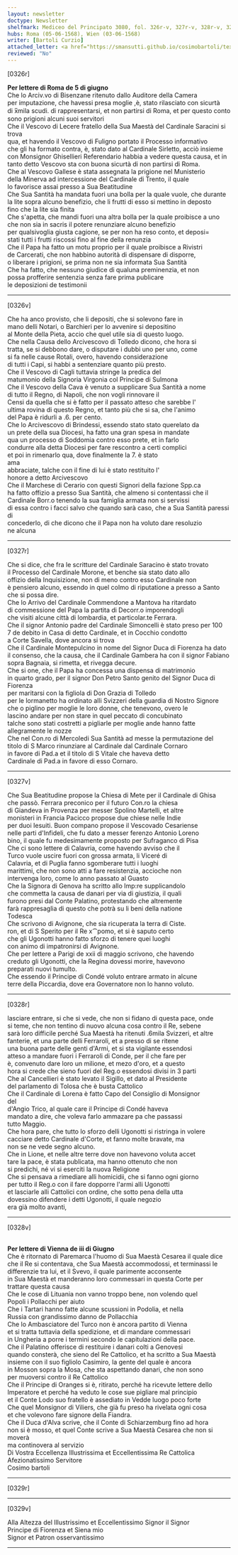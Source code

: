 ```yaml
---
layout: newsletter
doctype: Newsletter
shelfmark: Mediceo del Principato 3080, fol. 326r-v, 327r-v, 328r-v, 329r-v
hubs: Roma (05-06-1568), Wien (03-06-1568)
writer: [Bartoli Curzio]
attached_letter: <a href="https://smansutti.github.io/cosimobartoli/texts/2979_011,2979_012/">2979_011,2979_012</a>
reviewed: "No"
---
```


[0326r]  
  
  
<strong>Per lettere di Roma de 5 di giugno</strong>  
Che lo Arciv.vo di Bisenzane ritenuto dallo Auditore della Camera  
per imputazione, che havessi presa moglie ,è, stato rilasciato con sicurtà  
di x̅mila scudi. di rappresentarsi, et non partirsi di Roma, et per questo conto  
sono prigioni alcuni suoi servitori  
Che il Vescovo di Lecere fratello della Sua Maestà del Cardinale Saracini si trova  
qua, et havendo il Vescovo di Fuligno portato il Processo informativo  
che gli ha formato contra, è, stato dato al Cardinale Sirletto, acciò insieme  
con Monsignor Ghisellieri Referendario habbia a vedere questa causa, et in  
tanto detto Vescovo sta con buona sicurtà di non partirsi di Roma.  
Che al Vescovo Gallese è stata assegnata la prigione nel Munisterio  
della Minerva ad intercessione del Cardinale di Trento, il quale  
lo favorisce assai presso a Sua Beatitudine  
Che Sua Santità ha mandata fuori una bolla per la quale vuole, che durante  
la lite sopra alcuno benefizio, che li frutti di esso si mettino in deposto  
fino che la lite sia finita  
Che s'apetta, che mandi fuori una altra bolla per la quale proibisce a uno  
che non sia in sacris il potere renunziare alcuno benefizio  
per qualsivoglia giusta cagione, se per non ha reso conto, et deposi=  
stati tutti i frutti riscossi fino al fine della renunzia  
Che il Papa ha fatto un motu proprio per il quale proibisce a Rivistri  
de Carcerati, che non habbino autorità di dispensare di disporre,  
o liberare i prigioni, se prima non ne sia informata Sua Santità  
Che ha fatto, che nessuno giudice di qualuna preminenzia, et non  
possa profferire sentenzia senza fare prima publicare  
le deposizioni de testimonii  
  
---  

[0326v]  
  
  
Che ha anco provisto, che li depositi, che si solevono fare in  
mano delli Notari, o Barchieri per lo avvenire si depositino  
al Monte della Pieta, accio che quel utile sia di questo luogo.  
Che nella Causa dello Arcivescovo di Tolledo dicono, che hora si  
tratta, se si debbono dare, o disputare i dubbi uno per uno, come  
si fa nelle cause Rotali, overo, havendo considerazione  
di tutti i Capi, si habbi a sentenziare quanto più presto.  
Che il Vescovo di Cagli tuttavia stringe la predica del  
matumonio della Signoria Virgonia col Principe di Sulmona  
Che il Vescovo della Cava è venuto a supplicare Sua Santità a nome  
di tutto il Regno, di Napoli, che non vogli rinnovare il  
Censi da quella che si è fatto per il passato atteso che sarebbe l'  
ultima rovina di questo Regno, et tanto più che si sa, che l'animo  
del Papa è ridurli a .6. per cento.  
Che lo Arcivescovo di Brindessi, essendo stato stato querelato da  
un prete della sua Diocesi, ha fatto una gran spesa in mandate  
qua un processo di Soddomia contro esso prete, et in farlo  
condurre alla detta Diocesi per fare rescontro a certi complici  
et poi in rimenarlo qua, dove finalmente la 7. è stato  
ama  
abbraciate, talche con il fine di lui è stato restituito l'  
honore a detto Arcivescovo  
Che il Marchese di Cerario con questi Signori della fazione Spp.ca  
ha fatto offizio a presso Sua Santità, che almeno si contentassi che il  
Cardinale Borr.o tenendo la sua famiglia armata non si servissi  
di essa contro i facci salvo che quando sarà caso, che a Sua Santità paressi di  
concederlo, di che dicono che il Papa non ha voluto dare resoluzio  
ne alcuna  
  
---  

[0327r]  
  
  
Che si dice, che fra le scritture del Cardinale Saracino è stato trovato  
il Processo del Cardinale Morone, et benche sia stato dato allo  
offizio della Inquisizione, non di meno contro esso Cardinale non  
è pensiero alcuno, essendo in quel colmo di riputatione a presso a Santo  
che si possa dire.  
Che lo Arrivo del Cardinale Commendone a Mantova ha ritardato  
di commessione del Papa la partita di Decorr.o imporendogli  
che visiti alcune città di lombardia, et particolar.te Ferrara.  
Che il signor Antonio padre del Cardinale Simoncelli è stato preso per 100  
7 de debito in Casa di detto Cardinale, et in Cocchio condotto  
a Corte Savella, dove ancora si trova  
Che il Cardinale Montepulcino in nome del Signor Duca di Fiorenza ha dato  
il consenso, che la causa, che il Cardinale Gambera ha con il signor Fabiano  
sopra Bagnaia, si rimetta, et rivegga decure.  
Che si one, che il Papa ha concessa una dispensa di matrimonio  
in quarto grado, per il signor Don Petro Santo genito del Signor Duca di Fiorenza  
per maritarsi con la figliola di Don Grazia di Tolledo  
per le lormanetto ha ordinato alli Svizzeri della guardia di Nostro Signore  
che o piglino per moglie le loro donne, che tenevono, overo le  
lascino andare per non stare in quel peccato di concubinato  
talche sono stati costretti a pigliarle per moglie ande hanno fatte  
allegramente le nozze  
Che nel Con.ro di Mercoledi Sua Santità ad messe la permutazione del  
titolo di S Marco rinunziare al Cardinale dal Cardinale Cornaro  
in favore di Pad.a et il titolo di S Vitale che haveva detto  
Cardinale di Pad.a in favore di esso Cornaro.  
  
---  

[0327v]  
  
  
Che Sua Beatitudine propose la Chiesa di Mete per il Cardinale di Ghisa  
che passò. Ferrara preconico per il futuro Con.ro la chiesa  
di Giandeva in Provenza per messer Spolino Martelli, et altre  
monisteri in Francia Pacicco propose due chiese nelle Indie  
per duoi Iesuiti. Buon compano propose il Vescovado Cesariense  
nelle parti d'Infideli, che fu dato a messer ferenzo Antonio Loreno  
bino, il quale fu medesimamente proposto per Sufraganco di Pisa  
Che ci sono lettere di Calavria, come havendo avviso che il  
Turco vuole uscire fuori con grossa armata, li Viceré di  
Calavria, et di Puglia fanno sgomberare tutti i luoghi  
marittimi, che non sono atti a fare resistenzia, accioche non  
intervenga loro, come lo anno passato al Guasto  
Che la Signora di Genova ha scritto allo Imp:re supplicandolo  
che commetta la causa de danari per via di giustizia, il quali  
furono presi dal Conte Palatino, protestando che altremente  
farà rappresaglia di questo che potrà su li beni della natione  
Todesca  
Che scrivono di Avignone, che sia ricuperata la terra di Ciste.  
ron, et di S Sperito per il Re x⁀pomo, et si è saputo certo  
che gli Ugonotti hanno fatto sforzo di tenere quei luoghi  
con animo di impatronirsi di Avignone.  
Che per lettere a Parigi de xxii di maggio scrivono, che havendo  
creduto gli Ugonotti, che la Regina dovessi morire, havevono  
preparati nuovi tumulto.  
Che essendo il Principe di Condé voluto entrare armato in alcune  
terre della Piccardia, dove era Governatore non lo hanno voluto.  
  
---  

[0328r]  
  
  
lasciare entrare, si che si vede, che non si fidano di questa pace, onde  
si teme, che non tentino di nuovo alcuna cosa contro il Re, sebene  
sarà loro difficile perché Sua Maestà ha ritenuti .6mila Svizzeri, et altre  
fanterie, et una parte delli Ferraroli, et a presso di se ritene  
una buona parte delle genti d'Armi, et si sta vigilante essendosi  
atteso a mandare fuori i Ferraroli di Conde, per il che fare per  
è, convenuto dare loro un milione, et mezo d'oro, et a questo  
hora si crede che sieno fuori del Reg.o essendosi divisi in 3 parti  
Che al Cancellieri è stato levato il Sigillo, et dato al Presidente  
del parlamento di Tolosa che è busta Cattolico  
Che il Cardinale di Lorena è fatto Capo del Consiglio di Monsignor  
del  
d'Angio Trico, al quale care il Principe di Condé haveva  
mandato a dire, che voleva farlo ammazare pa che passassi  
tutto Maggio.  
Che hora pare, che tutto lo sforzo delli Ugonotti si ristringa in volere  
cacciare detto Cardinale d'Corte, et fanno molte bravate, ma  
non se ne vede segno alcuno.  
Che in Lione, et nelle altre terre dove non havevono voluta accet  
tare la pace, è stata publicata, ma hanno ottenuto che non  
si predichi, né vi si eserciti la nuova Religione  
Che si pensava a rimediare alli homicidii, che si fanno ogni giorno  
per tutto il Reg.o con il fare dopporre l'armi alli Ugonotti  
et lasciarle alli Cattolici con ordine, che sotto pena della utta  
dovessino difendere i detti Ugonotti, il quale negozio  
era già molto avanti,  
  
---  

[0328v]  
  
  
<br/><strong>Per lettere di Vienna de iii di Giugno</strong>  
Che è ritornato di Paremarca l'huomo di Sua Maestà Cesarea il quale dice  
che il Re si contentava, che Sua Maestà accommodossi, et terminassi le  
differenzie tra lui, et il Svevo, il quale parimente acconsente  
in Sua Maestà et manderanno loro commessari in questa Corte per  
trattare questa causa  
Che le cose di Lituania non vanno troppo bene, non volendo quel  
Popoli i Pollacchi per aiuto  
Che i Tartari hanno fatte alcune scussioni in Podolia, et nella  
Russia con grandissimo danno de Pollacchia  
Che lo Ambasciatore del Turco non è ancora partito di Vienna  
et si tratta tuttavia della spedizione, et di mandare commessari  
in Ungheria a porre i termini secondo le capitulazioni della pace.  
Che il Palatino offerisce di restituire i danari colti a Genovesi  
quando consterà, che sieno del Re Cattolico, et ha scritto a Sua Maestà  
insieme con il suo figliolo Casimiro, la gente del quale è ancora  
in Mosson sopra la Mosa, che sta aspettando danari, che non sono  
per muoversi contro il Re Cattolico  
Che il Principe di Oranges si è, ritirato, perché ha ricevute lettere dello  
Imperatore et perché ha veduto le cose sue pigliare mal principio  
et il Conte Lodo suo fratello è assediato in Vedde luogo poco forte  
Che quel Monsignor di Viliers, che già fu preso ha rivelata ogni cosa  
et che volevono fare signore della Fiandra.  
Che il Duca d'Alva scrive, che il Conte di Schiarzemburg fino ad hora  
non si è mosso, et quel Conte scrive a Sua Maestà Cesarea che non si moverà  
ma continovera al servizio  
Di Vostra Eccellenza Illustrissima et Eccellentissima Re Cattolica  
Afezionatissimo Servitore  
Cosimo bartoli  
  
---  

[0329r]  
  
  
  
---  

[0329v]  
  
  
Alla Altezza del Illustrissimo et Eccellentissimo Signor il Signor  
Principe di Fiorenza et Siena mio  
Signor et Patron osservantissimo  
  
---  

